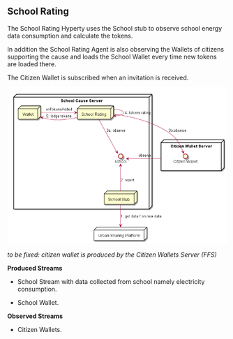 ## School Rating

The School Rating Hyperty uses the School stub to observe school energy data consumption and calculate the tokens.

In addition the School Rating Agent is also observing the Wallets of citizens supporting the cause and loads the School Wallet every time new tokens are loaded there.

The Citizen Wallet is subscribed when an invitation is received.

![School Agent Architecture](school_agent_architecture.png)

*to be fixed: citizen wallet is produced by the Citizen Wallets Server (FFS)*

**Produced Streams**

* School Stream with data collected from school namely electricity consumption.

* School Wallet.

**Observed Streams**

* Citizen Wallets.
